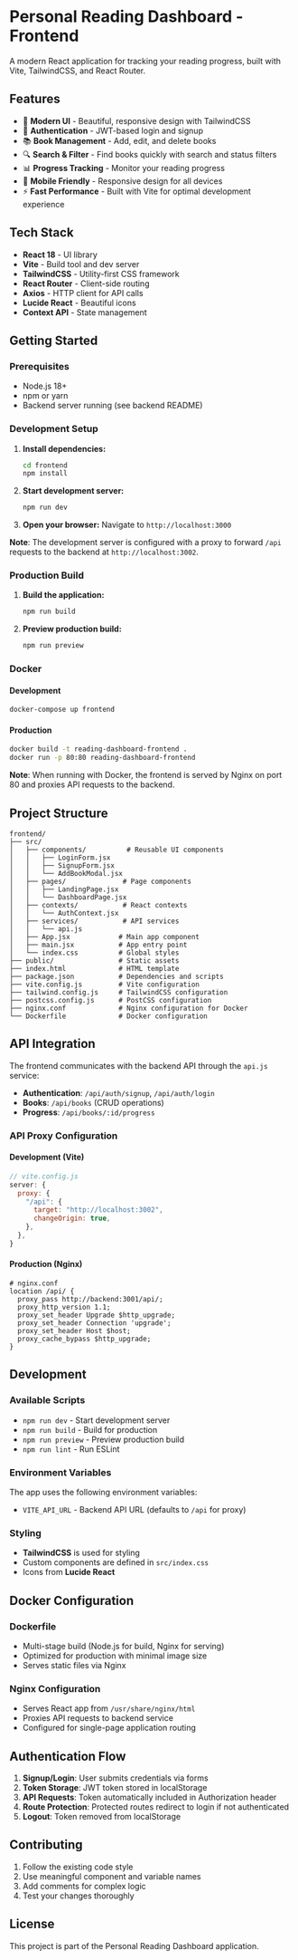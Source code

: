 # Personal Reading Dashboard - Frontend

A modern React application for tracking your reading progress, built with Vite, TailwindCSS, and React Router.

## Features

- 🎨 **Modern UI** - Beautiful, responsive design with TailwindCSS
- 🔐 **Authentication** - JWT-based login and signup
- 📚 **Book Management** - Add, edit, and delete books
- 🔍 **Search & Filter** - Find books quickly with search and status filters
- 📊 **Progress Tracking** - Monitor your reading progress
- 📱 **Mobile Friendly** - Responsive design for all devices
- ⚡ **Fast Performance** - Built with Vite for optimal development experience

## Tech Stack

- **React 18** - UI library
- **Vite** - Build tool and dev server
- **TailwindCSS** - Utility-first CSS framework
- **React Router** - Client-side routing
- **Axios** - HTTP client for API calls
- **Lucide React** - Beautiful icons
- **Context API** - State management

## Getting Started

### Prerequisites

- Node.js 18+
- npm or yarn
- Backend server running (see backend README)

### Development Setup

1. **Install dependencies:**

   ```bash
   cd frontend
   npm install
   ```

2. **Start development server:**

   ```bash
   npm run dev
   ```

3. **Open your browser:**
   Navigate to `http://localhost:3000`

**Note**: The development server is configured with a proxy to forward `/api` requests to the backend at `http://localhost:3002`.

### Production Build

1. **Build the application:**

   ```bash
   npm run build
   ```

2. **Preview production build:**
   ```bash
   npm run preview
   ```

### Docker

#### Development

```bash
docker-compose up frontend
```

#### Production

```bash
docker build -t reading-dashboard-frontend .
docker run -p 80:80 reading-dashboard-frontend
```

**Note**: When running with Docker, the frontend is served by Nginx on port 80 and proxies API requests to the backend.

## Project Structure

```
frontend/
├── src/
│   ├── components/          # Reusable UI components
│   │   ├── LoginForm.jsx
│   │   ├── SignupForm.jsx
│   │   └── AddBookModal.jsx
│   ├── pages/              # Page components
│   │   ├── LandingPage.jsx
│   │   └── DashboardPage.jsx
│   ├── contexts/           # React contexts
│   │   └── AuthContext.jsx
│   ├── services/           # API services
│   │   └── api.js
│   ├── App.jsx            # Main app component
│   ├── main.jsx           # App entry point
│   └── index.css          # Global styles
├── public/                # Static assets
├── index.html             # HTML template
├── package.json           # Dependencies and scripts
├── vite.config.js         # Vite configuration
├── tailwind.config.js     # TailwindCSS configuration
├── postcss.config.js      # PostCSS configuration
├── nginx.conf             # Nginx configuration for Docker
└── Dockerfile             # Docker configuration
```

## API Integration

The frontend communicates with the backend API through the `api.js` service:

- **Authentication**: `/api/auth/signup`, `/api/auth/login`
- **Books**: `/api/books` (CRUD operations)
- **Progress**: `/api/books/:id/progress`

### API Proxy Configuration

#### Development (Vite)

```javascript
// vite.config.js
server: {
  proxy: {
    "/api": {
      target: "http://localhost:3002",
      changeOrigin: true,
    },
  },
}
```

#### Production (Nginx)

```nginx
# nginx.conf
location /api/ {
  proxy_pass http://backend:3001/api/;
  proxy_http_version 1.1;
  proxy_set_header Upgrade $http_upgrade;
  proxy_set_header Connection 'upgrade';
  proxy_set_header Host $host;
  proxy_cache_bypass $http_upgrade;
}
```

## Development

### Available Scripts

- `npm run dev` - Start development server
- `npm run build` - Build for production
- `npm run preview` - Preview production build
- `npm run lint` - Run ESLint

### Environment Variables

The app uses the following environment variables:

- `VITE_API_URL` - Backend API URL (defaults to `/api` for proxy)

### Styling

- **TailwindCSS** is used for styling
- Custom components are defined in `src/index.css`
- Icons from **Lucide React**

## Docker Configuration

### Dockerfile

- Multi-stage build (Node.js for build, Nginx for serving)
- Optimized for production with minimal image size
- Serves static files via Nginx

### Nginx Configuration

- Serves React app from `/usr/share/nginx/html`
- Proxies API requests to backend service
- Configured for single-page application routing

## Authentication Flow

1. **Signup/Login**: User submits credentials via forms
2. **Token Storage**: JWT token stored in localStorage
3. **API Requests**: Token automatically included in Authorization header
4. **Route Protection**: Protected routes redirect to login if not authenticated
5. **Logout**: Token removed from localStorage

## Contributing

1. Follow the existing code style
2. Use meaningful component and variable names
3. Add comments for complex logic
4. Test your changes thoroughly

## License

This project is part of the Personal Reading Dashboard application.
